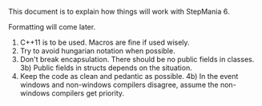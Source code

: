 This document is to explain how things will work with StepMania 6.

Formatting will come later.

1) C++11 is to be used. Macros are fine if used wisely.
2) Try to avoid hungarian notation when possible.
3) Don't break encapsulation. There should be no public fields in classes.
3b) Public fields in structs depends on the situation.
4) Keep the code as clean and pedantic as possible.
4b) In the event windows and non-windows compilers disagree,
assume the non-windows compilers get priority.